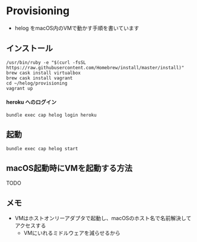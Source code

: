 # Provisioning
* helog をmacOS内のVMで動かす手順を書いています

## インストール
```
/usr/bin/ruby -e "$(curl -fsSL https://raw.githubusercontent.com/Homebrew/install/master/install)"
brew cask install virtualbox
brew cask install vagrant
cd ~/helog/provisioning
vagrant up
```

#### heroku へのログイン
```
bundle exec cap helog login heroku
```

## 起動
```
bundle exec cap helog start
```

## macOS起動時にVMを起動する方法
TODO

## メモ
* VMはホストオンリーアダプタで起動し、macOSのホスト名で名前解決してアクセスする
  * VMにいれるミドルウェアを減らせるから

